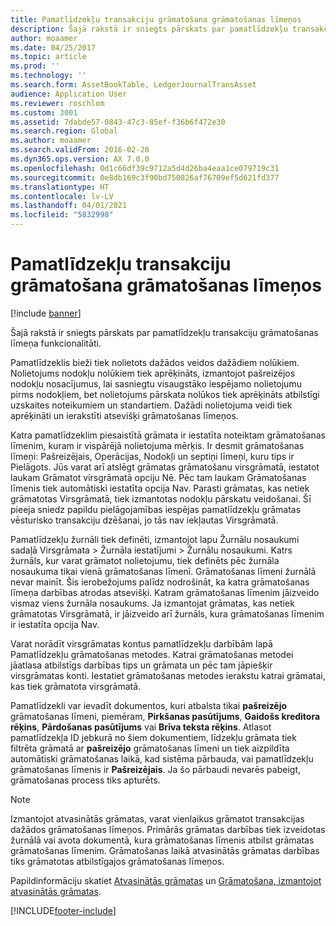 ```yaml
---
title: Pamatlīdzekļu transakciju grāmatošana grāmatošanas līmeņos
description: Šajā rakstā ir sniegts pārskats par pamatlīdzekļu transakciju grāmatošanas līmeņa funkcionalitāti.
author: moaamer
ms.date: 04/25/2017
ms.topic: article
ms.prod: ''
ms.technology: ''
ms.search.form: AssetBookTable, LedgerJournalTransAsset
audience: Application User
ms.reviewer: roschlom
ms.custom: 3001
ms.assetid: 7dabde57-0843-47c3-85ef-f36b6f472e30
ms.search.region: Global
ms.author: moaamer
ms.search.validFrom: 2016-02-28
ms.dyn365.ops.version: AX 7.0.0
ms.openlocfilehash: 0d1c66df39c9712a5d4d26ba4eaa1ce079719c31
ms.sourcegitcommit: 0e8db169c3f90bd750826af76709ef5d621fd377
ms.translationtype: HT
ms.contentlocale: lv-LV
ms.lasthandoff: 04/01/2021
ms.locfileid: "5832998"
---
```

# <a name="post-fixed-asset-transactions-to-posting-layers"></a>Pamatlīdzekļu transakciju grāmatošana grāmatošanas līmeņos

[!include [banner](../includes/banner.md)]

Šajā rakstā ir sniegts pārskats par pamatlīdzekļu transakciju grāmatošanas līmeņa funkcionalitāti.

Pamatlīdzeklis bieži tiek nolietots dažādos veidos dažādiem nolūkiem. Nolietojums nodokļu nolūkiem tiek aprēķināts, izmantojot pašreizējos nodokļu nosacījumus, lai sasniegtu visaugstāko iespējamo nolietojumu pirms nodokļiem, bet nolietojums pārskata nolūkos tiek aprēķināts atbilstīgi uzskaites noteikumiem un standartiem. Dažādi nolietojuma veidi tiek aprēķināti un ierakstīti atsevišķi grāmatošanas līmeņos.

Katra pamatlīdzeklim piesaistītā grāmata ir iestatīta noteiktam grāmatošanas līmenim, kuram ir vispārējā nolietojuma mērķis. Ir desmit grāmatošanas līmeņi: Pašreizējais, Operācijas, Nodokļi un septiņi līmeņi, kuru tips ir Pielāgots. Jūs varat arī atslēgt grāmatas grāmatošanu virsgrāmatā, iestatot laukam Grāmatot virsgrāmatā opciju Nē. Pēc tam laukam Grāmatošanas līmenis tiek automātiski iestatīta opcija Nav. Parasti grāmatas, kas netiek grāmatotas Virsgrāmatā, tiek izmantotas nodokļu pārskatu veidošanai. Šī pieeja sniedz papildu pielāgojamības iespējas pamatlīdzekļu grāmatas vēsturisko transakciju dzēšanai, jo tās nav iekļautas Virsgrāmatā.

Pamatlīdzekļu žurnāli tiek definēti, izmantojot lapu Žurnālu nosaukumi sadaļā Virsgrāmata > Žurnāla iestatījumi > Žurnālu nosaukumi. Katrs žurnāls, kur varat grāmatot nolietojumu, tiek definēts pēc žurnāla nosaukuma tikai vienā grāmatošanas līmenī. Grāmatošanas līmeni žurnālā nevar mainīt. Šis ierobežojums palīdz nodrošināt, ka katra grāmatošanas līmeņa darbības atrodas atsevišķi. Katram grāmatošanas līmenim jāizveido vismaz viens žurnāla nosaukums. Ja izmantojat grāmatas, kas netiek grāmatotas Virsgrāmatā, ir jāizveido arī žurnāls, kura grāmatošanas līmenim ir iestatīta opcija Nav.

Varat norādīt virsgrāmatas kontus pamatlīdzekļu darbībām lapā Pamatlīdzekļu grāmatošanas metodes. Katrai grāmatošanas metodei jāatlasa atbilstīgs darbības tips un grāmata un pēc tam jāpiešķir virsgrāmatas konti. Iestatiet grāmatošanas metodes ierakstu katrai grāmatai, kas tiek grāmatota virsgrāmatā.

Pamatlīdzekli var ievadīt dokumentos, kuri atbalsta tikai **pašreizējo** grāmatošanas līmeni, piemēram, **Pirkšanas pasūtījums**, **Gaidošs kreditora rēķins**, **Pārdošanas pasūtījums** vai **Brīva teksta rēķins**. Atlasot pamatlīdzekļa ID jebkurā no šiem dokumentiem, līdzekļu grāmata tiek filtrēta grāmatā ar **pašreizējo** grāmatošanas līmeni un tiek aizpildīta automātiski grāmatošanas laikā, kad sistēma pārbauda, vai pamatlīdzekļu grāmatošanas līmenis ir **Pašreizējais**. Ja šo pārbaudi nevarēs pabeigt, grāmatošanas process tiks apturēts. 

> [!NOTE] 
> Izmantojot atvasinātās grāmatas, varat vienlaikus grāmatot transakcijas dažādos grāmatošanas līmeņos. Primārās grāmatas darbības tiek izveidotas žurnālā vai avota dokumentā, kura grāmatošanas līmenis atbilst grāmatas grāmatošanas līmenim. Grāmatošanas laikā atvasinātās grāmatas darbības tiks grāmatotas atbilstīgajos grāmatošanas līmeņos. 


Papildinformāciju skatiet [Atvasinātās grāmatas](derived-books.md) un [Grāmatošana, izmantojot atvasinātās grāmatas](post-derived-value-models.md).





[!INCLUDE[footer-include](../../includes/footer-banner.md)]